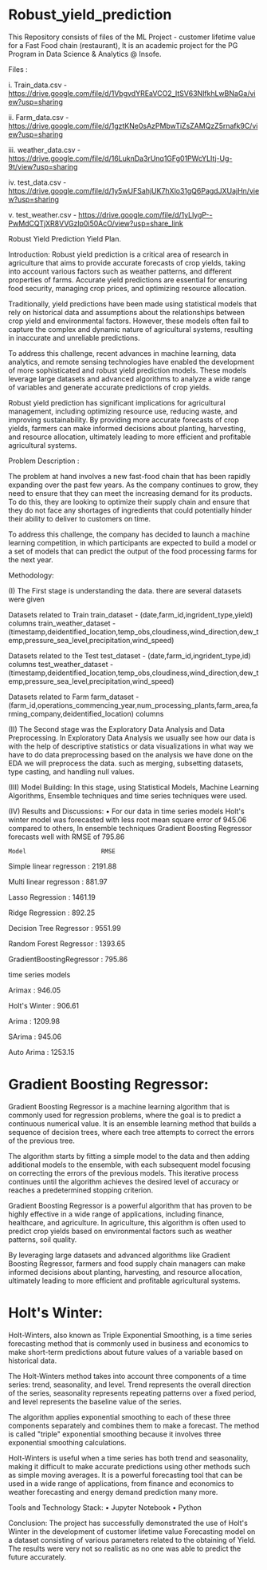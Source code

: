 # Robust_yield_prediction

This Repository consists of files of the ML Project - customer lifetime value for a Fast Food chain (restaurant), It is an academic project for the PG Program in Data Science & Analytics @ Insofe.

Files :

i.   Train_data.csv    - https://drive.google.com/file/d/1VbgvdYREaVCO2_ItSV63NlfkhLwBNaGa/view?usp=sharing

ii.  Farm_data.csv     - https://drive.google.com/file/d/1gztKNe0sAzPMbwTiZsZAMQzZ5rnafk9C/view?usp=sharing 

iii. weather_data.csv  - https://drive.google.com/file/d/16LuknDa3rUnq1GFg01PWcYLItj-Ug-9t/view?usp=sharing

iv.  test_data.csv     - https://drive.google.com/file/d/1y5wUFSahjUK7hXlo31gQ6PagdJXUajHn/view?usp=sharing

v.   test_weather.csv  - https://drive.google.com/file/d/1yLlygP--PwMdCQTjXR8VVGzlp0i50AcO/view?usp=share_link

Robust Yield Prediction Yield Plan.

Introduction: Robust yield prediction is a critical area of research in agriculture that aims to provide accurate forecasts of crop yields, taking into account various factors such as weather patterns, and different properties of farms. Accurate yield predictions are essential for ensuring food security, managing crop prices, and optimizing resource allocation.

Traditionally, yield predictions have been made using statistical models that rely on historical data and assumptions about the relationships between crop yield and environmental factors. However, these models often fail to capture the complex and dynamic nature of agricultural systems, resulting in inaccurate and unreliable predictions.

To address this challenge, recent advances in machine learning, data analytics, and remote sensing technologies have enabled the development of more sophisticated and robust yield prediction models. These models leverage large datasets and advanced algorithms to analyze a wide range of variables and generate accurate predictions of crop yields.

Robust yield prediction has significant implications for agricultural management, including optimizing resource use, reducing waste, and improving sustainability. By providing more accurate forecasts of crop yields, farmers can make informed decisions about planting, harvesting, and resource allocation, ultimately leading to more efficient and profitable agricultural systems.

Problem Description :

The problem at hand involves a new fast-food chain that has been rapidly expanding over the past few years. As the company continues to grow, they need to ensure that they can meet the increasing demand for its products. To do this, they are looking to optimize their supply chain and ensure that they do not face any shortages of ingredients that could potentially hinder their ability to deliver to customers on time.

To address this challenge, the company has decided to launch a machine learning competition, in which participants are expected to build a model or a set of models that can predict the output of the food processing farms for the next year. 

Methodology:

(I) The First stage is understanding the data. there are several datasets were given 

 Datasets related to Train
 train_dataset         - (date,farm_id,ingrident_type,yield) columns
 train_weather_dataset - (timestamp,deidentified_location,temp_obs,cloudiness,wind_direction,dew_temp,pressure_sea_level,precipitation,wind_speed) 

 Datasets related to the Test
 test_dataset          - (date,farm_id,ingrident_type,id) columns
 test_weather_dataset  - (timestamp,deidentified_location,temp_obs,cloudiness,wind_direction,dew_temp,pressure_sea_level,precipitation,wind_speed)

 Datasets related to Farm
 farm_dataset          - (farm_id,operations_commencing_year,num_processing_plants,farm_area,farming_company,deidentified_location) columns


(II) The Second stage was the Exploratory Data Analysis and Data Preprocessing. In Exploratory Data Analysis we usually see how our data is with the help of
descriptive statistics or data visualizations in what way we have to do data preprocessing based on the analysis we have done on the EDA we will preprocess the
data. such as merging, subsetting datasets, type casting, and handling null values.

(III) Model Building: In this stage, using Statistical Models, Machine Learning Algorithms, Ensemble techniques and time series techniques were used.

(IV) Results and Discussions: • For our data in time series models Holt's winter model was forecasted with less root mean square error of 945.06 compared to others,
In ensemble techniques Gradient Boosting Regressor forecasts well with RMSE of 795.86

    Model                     RMSE
    
 Simple linear regresson   : 2191.88
 
 Multi linear regresson    : 881.97
 
 Lasso Regression          : 1461.19
 
 Ridge Regression          : 892.25
 
 Decision Tree Regressor   : 9551.99
 
 Random Forest Regressor   : 1393.65
 
 GradientBoostingRegressor : 795.86

 time series models

 Arimax                    : 946.05
 
 Holt's Winter             : 906.61
 
 Arima                     : 1209.98
 
 SArima                    : 945.06
 
 Auto Arima                : 1253.15


# Gradient Boosting Regressor: 
Gradient Boosting Regressor is a machine learning algorithm that is commonly used for regression problems, where the goal is to predict a continuous numerical value. It is an ensemble learning method that builds a sequence of decision trees, where each tree attempts to correct the errors of the previous tree.

The algorithm starts by fitting a simple model to the data and then adding additional models to the ensemble, with each subsequent model focusing on correcting the errors of the previous models. This iterative process continues until the algorithm achieves the desired level of accuracy or reaches a predetermined stopping criterion.

Gradient Boosting Regressor is a powerful algorithm that has proven to be highly effective in a wide range of applications, including finance, healthcare, and agriculture. In agriculture, this algorithm is often used to predict crop yields based on environmental factors such as weather patterns, soil quality.

By leveraging large datasets and advanced algorithms like Gradient Boosting Regressor, farmers and food supply chain managers can make informed decisions about planting, harvesting, and resource allocation, ultimately leading to more efficient and profitable agricultural systems.

# Holt's Winter:
Holt-Winters, also known as Triple Exponential Smoothing, is a time series forecasting method that is commonly used in business and economics to make short-term predictions about future values of a variable based on historical data.

The Holt-Winters method takes into account three components of a time series: trend, seasonality, and level. Trend represents the overall direction of the series, seasonality represents repeating patterns over a fixed period, and level represents the baseline value of the series.

The algorithm applies exponential smoothing to each of these three components separately and combines them to make a forecast. The method is called "triple" exponential smoothing because it involves three exponential smoothing calculations.

Holt-Winters is useful when a time series has both trend and seasonality, making it difficult to make accurate predictions using other methods such as simple moving averages. It is a powerful forecasting tool that can be used in a wide range of applications, from finance and economics to weather forecasting and energy demand prediction many more.


Tools and Technology Stack: • Jupyter Notebook • Python

Conclusion: The project has successfully demonstrated the use of Holt's Winter in the development of customer lifetime value
Forecasting model on a dataset consisting of various parameters related to the obtaining of Yield. The results were very not so realistic as no one was able to predict the future accurately. 
